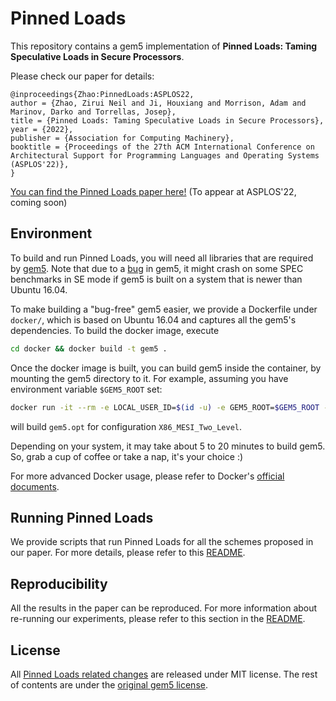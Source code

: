 # Pinned Loads

This repository contains a gem5 implementation of
**Pinned Loads: Taming Speculative Loads in Secure Processors**.

Please check our paper for details:

```
@inproceedings{Zhao:PinnedLoads:ASPLOS22,
author = {Zhao, Zirui Neil and Ji, Houxiang and Morrison, Adam and Marinov, Darko and Torrellas, Josep},
title = {Pinned Loads: Taming Speculative Loads in Secure Processors},
year = {2022},
publisher = {Association for Computing Machinery},
booktitle = {Proceedings of the 27th ACM International Conference on Architectural Support for Programming Languages and Operating Systems (ASPLOS'22)},
}
```

[You can find the Pinned Loads paper here!](http://iacoma.cs.uiuc.edu/work/chrono.html)
(To appear at ASPLOS'22, coming soon)


## Environment
To build and run Pinned Loads, you will need all libraries that are required by
[gem5](https://www.gem5.org/documentation/learning_gem5/part1/building/).
Note that due to a [bug](https://gem5.atlassian.net/browse/GEM5-631) in gem5,
it might crash on some SPEC benchmarks in SE mode if
gem5 is built on a system that is newer than Ubuntu 16.04.

To make building a "bug-free" gem5 easier,
we provide a Dockerfile under `docker/`,
which is based on Ubuntu 16.04 and captures all the gem5's dependencies.
To build the docker image, execute
```bash
cd docker && docker build -t gem5 .
```

Once the docker image is built, you can build gem5 inside the container,
by mounting the gem5 directory to it.
For example, assuming you have environment variable `$GEM5_ROOT` set:
```bash
docker run -it --rm -e LOCAL_USER_ID=$(id -u) -e GEM5_ROOT=$GEM5_ROOT -v $GEM5_ROOT:$GEM5_ROOT gem5 /bin/bash -c "cd $GEM5_ROOT && scons build/X86_MESI_Two_Level/gem5.opt -j$(nproc)"
```
will build `gem5.opt` for configuration `X86_MESI_Two_Level`.

Depending on your system, it may take about 5 to 20 minutes to build gem5.
So, grab a cup of coffee or take a nap, it's your choice :)


For more advanced Docker usage, please refer to Docker's
[official documents](https://docs.docker.com/engine/reference/commandline/docker/).

## Running Pinned Loads
We provide scripts that run Pinned Loads for all the schemes proposed in our paper.
For more details, please refer to this [README](scripts/README.md).

## Reproducibility
All the results in the paper can be reproduced. For more information about
re-running our experiments, please refer to this section in the [README](scripts/README.md#Reproducibility).

## License
All [Pinned Loads related changes](https://github.com/zzrcxb/PinnedLoads/compare/vanilla..main)
are released under MIT license.
The rest of contents are under the [original gem5 license](./LICENSE).
